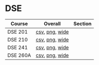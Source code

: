 # DSE

| Course | Overall | Section |
| ------ | ------- | ------- |
| DSE 201 | [csv](https://github.com/UCSD-Historical-Enrollment-Data/2025Winter/blob/main/overall/DSE%20201.csv), [png](https://raw.githubusercontent.com/UCSD-Historical-Enrollment-Data/2025Winter/main/plot_overall/DSE%20201.png), [wide](https://raw.githubusercontent.com/UCSD-Historical-Enrollment-Data/2025Winter/main/plot_overall_wide/DSE%20201.png) |  |
| DSE 210 | [csv](https://github.com/UCSD-Historical-Enrollment-Data/2025Winter/blob/main/overall/DSE%20210.csv), [png](https://raw.githubusercontent.com/UCSD-Historical-Enrollment-Data/2025Winter/main/plot_overall/DSE%20210.png), [wide](https://raw.githubusercontent.com/UCSD-Historical-Enrollment-Data/2025Winter/main/plot_overall_wide/DSE%20210.png) |  |
| DSE 241 | [csv](https://github.com/UCSD-Historical-Enrollment-Data/2025Winter/blob/main/overall/DSE%20241.csv), [png](https://raw.githubusercontent.com/UCSD-Historical-Enrollment-Data/2025Winter/main/plot_overall/DSE%20241.png), [wide](https://raw.githubusercontent.com/UCSD-Historical-Enrollment-Data/2025Winter/main/plot_overall_wide/DSE%20241.png) |  |
| DSE 260A | [csv](https://github.com/UCSD-Historical-Enrollment-Data/2025Winter/blob/main/overall/DSE%20260A.csv), [png](https://raw.githubusercontent.com/UCSD-Historical-Enrollment-Data/2025Winter/main/plot_overall/DSE%20260A.png), [wide](https://raw.githubusercontent.com/UCSD-Historical-Enrollment-Data/2025Winter/main/plot_overall_wide/DSE%20260A.png) |  |
